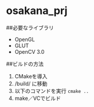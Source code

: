 ﻿# osakana_prj

##必要なライブラリ
* OpenGL
* GLUT
* OpenCV 3.0

##ビルドの方法
1. CMakeを導入
2. /build/ に移動
3. 以下のコマンドを実行
`cmake ..`
4. make／VCでビルド
